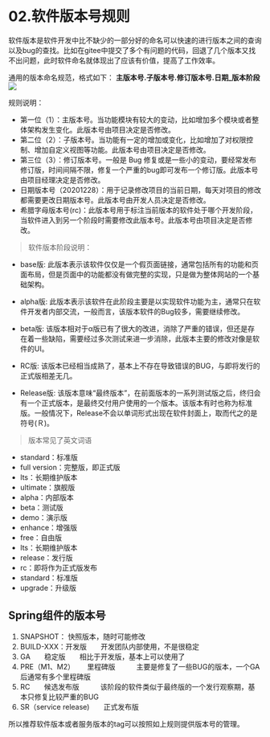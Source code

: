 # 02.软件版本号规则

软件版本是软件开发中比不缺少的一部分好的命名可以快速的进行版本之间的查询以及bug的查找。比如在gitee中提交了多个有问题的代码，回退了几个版本又找不出问题，此时软件命名就体现出了应该有价值，提高了工作效率。

通用的版本命名规范，格式如下：
**主版本号.子版本号.修订版本号.日期_版本阶段**
![](/images/software_version.png)

规则说明：
- 第一位（1）：主版本号。当功能模块有较大的变动，比如增加多个模块或者整体架构发生变化。此版本号由项目决定是否修改。
- 第二位（2）：子版本号。当功能有一定的增加或变化，比如增加了对权限控制、增加自定义视图等功能。此版本号由项目决定是否修改。
- 第三位（3）：修订版本号。一般是 Bug 修复或是一些小的变动，要经常发布修订版，时间间隔不限，修复一个严重的bug即可发布一个修订版。此版本号由项目经理决定是否修改。
- 日期版本号（20201228）：用于记录修改项目的当前日期，每天对项目的修改都需要更改日期版本号。此版本号由开发人员决定是否修改。
- 希腊字母版本号(rc)：此版本号用于标注当前版本的软件处于哪个开发阶段，当软件进入到另一个阶段时需要修改此版本号。此版本号由项目决定是否修改。

> 软件版本阶段说明：

- base版: 此版本表示该软件仅仅是一个假页面链接，通常包括所有的功能和页面布局，但是页面中的功能都没有做完整的实现，只是做为整体网站的一个基础架构。

- alpha版: 此版本表示该软件在此阶段主要是以实现软件功能为主，通常只在软件开发者内部交流，一般而言，该版本软件的Bug较多，需要继续修改。

- beta版: 该版本相对于α版已有了很大的改进，消除了严重的错误，但还是存在着一些缺陷，需要经过多次测试来进一步消除，此版本主要的修改对像是软件的UI。
- RC版: 该版本已经相当成熟了，基本上不存在导致错误的BUG，与即将发行的正式版相差无几。

- Release版: 该版本意味“最终版本”，在前面版本的一系列测试版之后，终归会有一个正式版本，是最终交付用户使用的一个版本。该版本有时也称为标准版。一般情况下，Release不会以单词形式出现在软件封面上，取而代之的是符号(Ｒ)。

>版本常见了英文词语

- standard：标准版
- full version：完整版，即正式版
- lts：长期维护版本
- ultimate：旗舰版
- alpha：内部版本
- beta：测试版
- demo：演示版
- enhance：增强版
- free：自由版
- lts：长期维护版本
- release：发行版
- rc：即将作为正式版发布
- standard：标准版
- upgrade：升级版

## Spring组件的版本号

1. SNAPSHOT： 快照版本，随时可能修改
2. BUILD-XXX：开发版　　开发团队内部使用，不是很稳定
3. GA　　稳定版　　相比于开发版，基本上可以使用了
4. PRE（M1、M2）　　 里程碑版　　　主要是修复了一些BUG的版本，一个GA后通常有多个里程碑版
5. RC　　候选发布版　　　该阶段的软件类似于最终版的一个发行观察期，基本只修复比较严重的BUG
6. SR（service release)　　正式发布版

所以推荐软件版本或者服务版本的tag可以按照如上规则提供版本号的管理。
